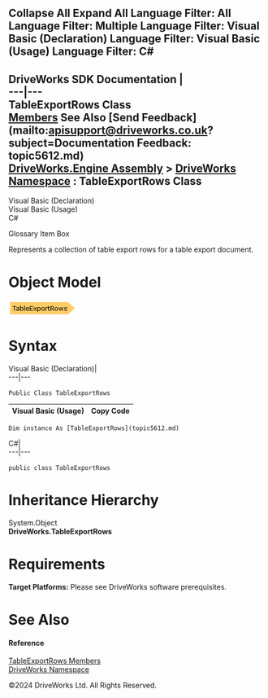        

 Collapse All Expand All  Language Filter: All  Language Filter: Multiple  Language Filter: Visual Basic (Declaration) Language Filter: Visual Basic (Usage) Language Filter: C#  
---  
DriveWorks SDK Documentation  |   
---|---  
TableExportRows Class   
[Members](topic5613.md) See Also [Send Feedback](mailto:apisupport@driveworks.co.uk?subject=Documentation Feedback: topic5612.md)  
[DriveWorks.Engine Assembly](topic2156.md) > [DriveWorks Namespace](topic2159.md) : TableExportRows Class  
---  
  
Visual Basic (Declaration)    
Visual Basic (Usage)    
C# 

Glossary Item Box

Represents a collection of table export rows for a table export document. 

# Object Model

![](dotnetdiagramimages/image283.png)

# Syntax

Visual Basic (Declaration)|   
---|---  
      
    
    Public Class TableExportRows   
  
Visual Basic (Usage)| Copy Code  
---|---  
      
    
    Dim instance As [TableExportRows](topic5612.md)  
  
C#|   
---|---  
      
    
    public class TableExportRows   
  
# Inheritance Hierarchy

System.Object  
**DriveWorks.TableExportRows**  


# Requirements

**Target Platforms:** Please see DriveWorks software prerequisites.

# See Also

#### Reference

[TableExportRows Members](topic5613.md)   
[DriveWorks Namespace](topic2159.md)

©2024 DriveWorks Ltd. All Rights Reserved.
